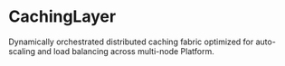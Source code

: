 # CachingLayer
Dynamically orchestrated distributed caching fabric optimized for auto-scaling and load balancing across multi-node Platform.
